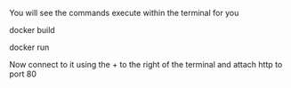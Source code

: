 You will see the commands execute within the terminal for you

docker build

docker run

Now connect to it using the + to the right of the terminal and attach http to port 80